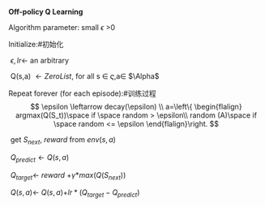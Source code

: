 **Off-policy Q Learning**

Algorithm parameter: small $\epsilon$ >0

Initialize:#初始化

​	$\epsilon,lr\leftarrow$ an arbitrary

​	Q(s,a) $\leftarrow Zero List$, for all s $\in$ $\varsigma$,a$\in$ $\Alpha$

Repeat forever (for each episode):#训练过程
$$
\epsilon \leftarrow decay(\epsilon) \\
a=\left\{ \begin{flalign} argmax(Q(S_t))\space if \space random > \epsilon\\
random (A)\space if \space random <= \epsilon \end{flalign}\right.
$$

​	get $S_{next}$, $reward$ from $env(s,a)$

​	$Q_{predict} \leftarrow Q(s,a)$

​	$Q_{target} \leftarrow$ $reward$ +$\gamma$*$max(Q(S_{next}))$

​	$Q(s,a)\leftarrow$ $Q(s,a)$+$lr*(Q_{target} - Q_{predict})$
​					



